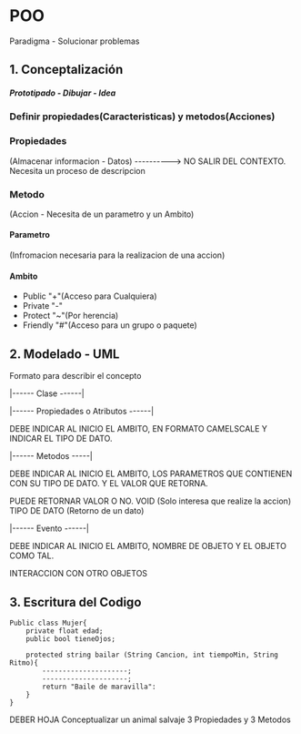 # POO
Paradigma -
Solucionar problemas
 ## 1. Conceptalización

##### Prototipado - Dibujar - Idea

### Definir propiedades(Caracteristicas) y metodos(Acciones)

### Propiedades
(Almacenar informacion - Datos) ----------> NO SALIR DEL CONTEXTO.
    Necesita un proceso de descripcion

### Metodo
(Accion - Necesita de un parametro y un Ambito)
#### Parametro
(Infromacion necesaria para la realizacion de una accion)
#### Ambito
- Public "+"(Acceso para Cualquiera)
- Private "-"
- Protect "~"(Por herencia)
- Friendly "#"(Acceso para un grupo o paquete)
## 2. Modelado - UML
Formato para describir el concepto

|------ Clase ------| 

|------ Propiedades  o  Atributos ------|

DEBE INDICAR AL INICIO EL AMBITO, EN FORMATO CAMELSCALE Y INDICAR EL TIPO DE DATO.

|------ Metodos -----|

DEBE INDICAR AL INICIO EL AMBITO, LOS PARAMETROS QUE CONTIENEN CON SU TIPO DE DATO. Y EL VALOR QUE RETORNA.

PUEDE RETORNAR VALOR O NO.
VOID (Solo interesa que realize la accion)
TIPO DE DATO (Retorno de un dato)

|------ Evento ------|

DEBE INDICAR AL INICIO EL AMBITO, NOMBRE DE OBJETO Y EL OBJETO COMO TAL.

INTERACCION CON OTRO OBJETOS

## 3. Escritura del Codigo

``` 
Public class Mujer{
    private float edad;
    public bool tieneOjos;

    protected string bailar (String Cancion, int tiempoMin, String Ritmo){
        ---------------------;
        ---------------------;
        return "Baile de maravilla":
    }
}
```

DEBER HOJA
Conceptualizar un animal salvaje
3 Propiedades y 3 Metodos
